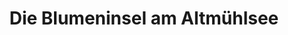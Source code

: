 ---
title: "Die Blumeninsel am Altmühlsee"
url: /gunzenhausen/die-blumeninsel-am-altmuehlsee/
shop: Garten-Center
---
